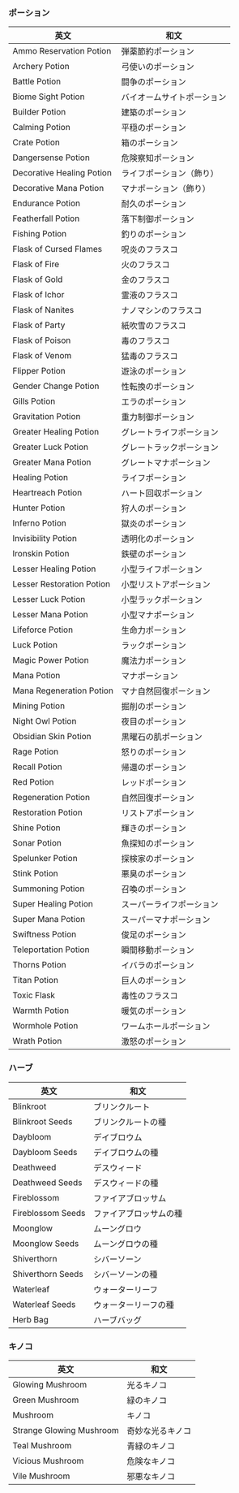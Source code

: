 ### ポーション

| 英文                        | 和文                   |
| --------------------------- | ---------------------- |
| Ammo Reservation Potion     | 弾薬節約ポーション     |
| Archery Potion              | 弓使いのポーション     |
| Battle Potion               | 闘争のポーション       |
| Biome Sight Potion          | バイオームサイトポーション |
| Builder Potion              | 建築のポーション       |
| Calming Potion              | 平穏のポーション       |
| Crate Potion                | 箱のポーション         |
| Dangersense Potion          | 危険察知ポーション     |
| Decorative Healing Potion   | ライフポーション（飾り） |
| Decorative Mana Potion      | マナポーション（飾り） |
| Endurance Potion            | 耐久のポーション       |
| Featherfall Potion          | 落下制御ポーション     |
| Fishing Potion              | 釣りのポーション       |
| Flask of Cursed Flames      | 呪炎のフラスコ         |
| Flask of Fire               | 火のフラスコ           |
| Flask of Gold               | 金のフラスコ           |
| Flask of Ichor              | 霊液のフラスコ         |
| Flask of Nanites            | ナノマシンのフラスコ   |
| Flask of Party              | 紙吹雪のフラスコ       |
| Flask of Poison             | 毒のフラスコ           |
| Flask of Venom              | 猛毒のフラスコ         |
| Flipper Potion              | 遊泳のポーション       |
| Gender Change Potion        | 性転換のポーション     |
| Gills Potion                | エラのポーション       |
| Gravitation Potion          | 重力制御ポーション     |
| Greater Healing Potion      | グレートライフポーション |
| Greater Luck Potion         | グレートラックポーション |
| Greater Mana Potion         | グレートマナポーション |
| Healing Potion              | ライフポーション       |
| Heartreach Potion           | ハート回収ポーション   |
| Hunter Potion               | 狩人のポーション       |
| Inferno Potion              | 獄炎のポーション       |
| Invisibility Potion         | 透明化のポーション     |
| Ironskin Potion             | 鉄壁のポーション       |
| Lesser Healing Potion       | 小型ライフポーション   |
| Lesser Restoration Potion   | 小型リストアポーション |
| Lesser Luck Potion          | 小型ラックポーション   |
| Lesser Mana Potion          | 小型マナポーション     |
| Lifeforce Potion            | 生命力ポーション       |
| Luck Potion                 | ラックポーション       |
| Magic Power Potion          | 魔法力ポーション       |
| Mana Potion                 | マナポーション         |
| Mana Regeneration Potion    | マナ自然回復ポーション |
| Mining Potion               | 掘削のポーション       |
| Night Owl Potion            | 夜目のポーション       |
| Obsidian Skin Potion        | 黒曜石の肌ポーション   |
| Rage Potion                 | 怒りのポーション       |
| Recall Potion               | 帰還のポーション       |
| Red Potion                  | レッドポーション       |
| Regeneration Potion         | 自然回復ポーション     |
| Restoration Potion          | リストアポーション     |
| Shine Potion                | 輝きのポーション       |
| Sonar Potion                | 魚探知のポーション     |
| Spelunker Potion            | 探検家のポーション     |
| Stink Potion                | 悪臭のポーション       |
| Summoning Potion            | 召喚のポーション       |
| Super Healing Potion        | スーパーライフポーション |
| Super Mana Potion           | スーパーマナポーション |
| Swiftness Potion            | 俊足のポーション       |
| Teleportation Potion        | 瞬間移動ポーション     |
| Thorns Potion               | イバラのポーション     |
| Titan Potion                | 巨人のポーション       |
| Toxic Flask                 | 毒性のフラスコ         |
| Warmth Potion               | 暖気のポーション       |
| Wormhole Potion             | ワームホールポーション |
| Wrath Potion                | 激怒のポーション       |

### ハーブ

| 英文              | 和文               |
| ----------------- | ------------------ |
| Blinkroot         | ブリンクルート     |
| Blinkroot Seeds   | ブリンクルートの種 |
| Daybloom          | デイブロウム       |
| Daybloom Seeds    | デイブロウムの種   |
| Deathweed         | デスウィード       |
| Deathweed Seeds   | デスウィードの種   |
| Fireblossom       | ファイアブロッサム |
| Fireblossom Seeds | ファイアブロッサムの種 |
| Moonglow          | ムーングロウ       |
| Moonglow Seeds    | ムーングロウの種   |
| Shiverthorn       | シバーソーン       |
| Shiverthorn Seeds | シバーソーンの種   |
| Waterleaf         | ウォーターリーフ   |
| Waterleaf Seeds   | ウォーターリーフの種 |
| Herb Bag          | ハーブバッグ       |

### キノコ

| 英文                    | 和文         |
| ----------------------- | ------------ |
| Glowing Mushroom        | 光るキノコ   |
| Green Mushroom          | 緑のキノコ   |
| Mushroom                | キノコ       |
| Strange Glowing Mushroom| 奇妙な光るキノコ |
| Teal Mushroom           | 青緑のキノコ |
| Vicious Mushroom        | 危険なキノコ |
| Vile Mushroom           | 邪悪なキノコ |
